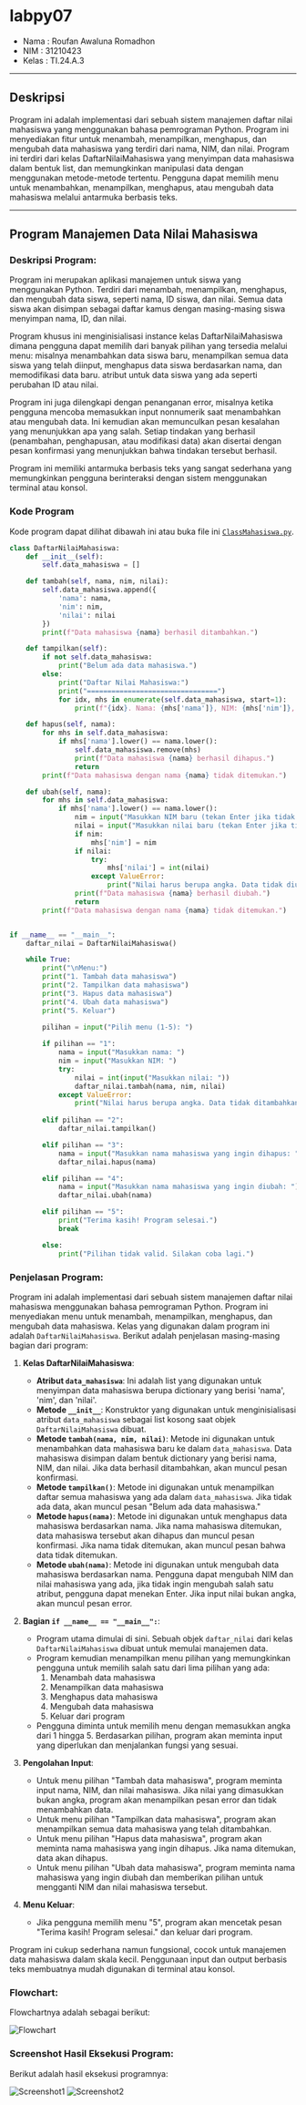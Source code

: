 # labpy07

- Nama : Roufan Awaluna Romadhon
- NIM : 31210423
- Kelas : TI.24.A.3

---

## Deskripsi
Program ini adalah implementasi dari sebuah sistem manajemen daftar nilai mahasiswa yang menggunakan bahasa pemrograman Python. Program ini menyediakan fitur untuk menambah, menampilkan, menghapus, dan mengubah data mahasiswa yang terdiri dari nama, NIM, dan nilai. Program ini terdiri dari kelas DaftarNilaiMahasiswa yang menyimpan data mahasiswa dalam bentuk list, dan memungkinkan manipulasi data dengan menggunakan metode-metode tertentu. Pengguna dapat memilih menu untuk menambahkan, menampilkan, menghapus, atau mengubah data mahasiswa melalui antarmuka berbasis teks.

---

## Program Manajemen Data Nilai Mahasiswa

### Deskripsi Program:
Program ini merupakan aplikasi manajemen untuk siswa yang menggunakan Python. Terdiri dari menambah, menampilkan, menghapus, dan mengubah data siswa, seperti nama, ID siswa, dan nilai. Semua data siswa akan disimpan sebagai daftar kamus dengan masing-masing siswa menyimpan nama, ID, dan nilai.

Program khusus ini menginisialisasi instance kelas DaftarNilaiMahasiswa dimana pengguna dapat memilih dari banyak pilihan yang tersedia melalui menu: misalnya menambahkan data siswa baru, menampilkan semua data siswa yang telah diinput, menghapus data siswa berdasarkan nama, dan memodifikasi data baru. atribut untuk data siswa yang ada seperti perubahan ID atau nilai.

Program ini juga dilengkapi dengan penanganan error, misalnya ketika pengguna mencoba memasukkan input nonnumerik saat menambahkan atau mengubah data. Ini kemudian akan memunculkan pesan kesalahan yang menunjukkan apa yang salah. Setiap tindakan yang berhasil (penambahan, penghapusan, atau modifikasi data) akan disertai dengan pesan konfirmasi yang menunjukkan bahwa tindakan tersebut berhasil.

Program ini memiliki antarmuka berbasis teks yang sangat sederhana yang memungkinkan pengguna berinteraksi dengan sistem menggunakan terminal atau konsol.

### Kode Program
Kode program dapat dilihat dibawah ini atau buka file ini [`ClassMahasiswa.py`](ClassMahasiswa.py).
```python
class DaftarNilaiMahasiswa:
    def __init__(self):
        self.data_mahasiswa = []

    def tambah(self, nama, nim, nilai):
        self.data_mahasiswa.append({
            'nama': nama,
            'nim': nim,
            'nilai': nilai
        })
        print(f"Data mahasiswa {nama} berhasil ditambahkan.")

    def tampilkan(self):
        if not self.data_mahasiswa:
            print("Belum ada data mahasiswa.")
        else:
            print("Daftar Nilai Mahasiswa:")
            print("================================")
            for idx, mhs in enumerate(self.data_mahasiswa, start=1):
                print(f"{idx}. Nama: {mhs['nama']}, NIM: {mhs['nim']}, Nilai: {mhs['nilai']}")

    def hapus(self, nama):
        for mhs in self.data_mahasiswa:
            if mhs['nama'].lower() == nama.lower():
                self.data_mahasiswa.remove(mhs)
                print(f"Data mahasiswa {nama} berhasil dihapus.")
                return
        print(f"Data mahasiswa dengan nama {nama} tidak ditemukan.")

    def ubah(self, nama):
        for mhs in self.data_mahasiswa:
            if mhs['nama'].lower() == nama.lower():
                nim = input("Masukkan NIM baru (tekan Enter jika tidak ingin mengubah): ")
                nilai = input("Masukkan nilai baru (tekan Enter jika tidak ingin mengubah): ")
                if nim:
                    mhs['nim'] = nim
                if nilai:
                    try:
                        mhs['nilai'] = int(nilai)
                    except ValueError:
                        print("Nilai harus berupa angka. Data tidak diubah.")
                print(f"Data mahasiswa {nama} berhasil diubah.")
                return
        print(f"Data mahasiswa dengan nama {nama} tidak ditemukan.")


if __name__ == "__main__":
    daftar_nilai = DaftarNilaiMahasiswa()

    while True:
        print("\nMenu:")
        print("1. Tambah data mahasiswa")
        print("2. Tampilkan data mahasiswa")
        print("3. Hapus data mahasiswa")
        print("4. Ubah data mahasiswa")
        print("5. Keluar")
        
        pilihan = input("Pilih menu (1-5): ")

        if pilihan == "1":
            nama = input("Masukkan nama: ")
            nim = input("Masukkan NIM: ")
            try:
                nilai = int(input("Masukkan nilai: "))
                daftar_nilai.tambah(nama, nim, nilai)
            except ValueError:
                print("Nilai harus berupa angka. Data tidak ditambahkan.")
        
        elif pilihan == "2":
            daftar_nilai.tampilkan()

        elif pilihan == "3":
            nama = input("Masukkan nama mahasiswa yang ingin dihapus: ")
            daftar_nilai.hapus(nama)

        elif pilihan == "4":
            nama = input("Masukkan nama mahasiswa yang ingin diubah: ")
            daftar_nilai.ubah(nama)

        elif pilihan == "5":
            print("Terima kasih! Program selesai.")
            break

        else:
            print("Pilihan tidak valid. Silakan coba lagi.")

```

### Penjelasan Program:
Program ini adalah implementasi dari sebuah sistem manajemen daftar nilai mahasiswa menggunakan bahasa pemrograman Python. Program ini menyediakan menu untuk menambah, menampilkan, menghapus, dan mengubah data mahasiswa. Kelas yang digunakan dalam program ini adalah `DaftarNilaiMahasiswa`. Berikut adalah penjelasan masing-masing bagian dari program:

1. **Kelas DaftarNilaiMahasiswa**:
   - **Atribut `data_mahasiswa`**: Ini adalah list yang digunakan untuk menyimpan data mahasiswa berupa dictionary yang berisi 'nama', 'nim', dan 'nilai'.
   - **Metode `__init__`**: Konstruktor yang digunakan untuk menginisialisasi atribut `data_mahasiswa` sebagai list kosong saat objek `DaftarNilaiMahasiswa` dibuat.
   - **Metode `tambah(nama, nim, nilai)`**: Metode ini digunakan untuk menambahkan data mahasiswa baru ke dalam `data_mahasiswa`. Data mahasiswa disimpan dalam bentuk dictionary yang berisi nama, NIM, dan nilai. Jika data berhasil ditambahkan, akan muncul pesan konfirmasi.
   - **Metode `tampilkan()`**: Metode ini digunakan untuk menampilkan daftar semua mahasiswa yang ada dalam `data_mahasiswa`. Jika tidak ada data, akan muncul pesan "Belum ada data mahasiswa."
   - **Metode `hapus(nama)`**: Metode ini digunakan untuk menghapus data mahasiswa berdasarkan nama. Jika nama mahasiswa ditemukan, data mahasiswa tersebut akan dihapus dan muncul pesan konfirmasi. Jika nama tidak ditemukan, akan muncul pesan bahwa data tidak ditemukan.
   - **Metode `ubah(nama)`**: Metode ini digunakan untuk mengubah data mahasiswa berdasarkan nama. Pengguna dapat mengubah NIM dan nilai mahasiswa yang ada, jika tidak ingin mengubah salah satu atribut, pengguna dapat menekan Enter. Jika input nilai bukan angka, akan muncul pesan error.

2. **Bagian `if __name__ == "__main__":`**:
   - Program utama dimulai di sini. Sebuah objek `daftar_nilai` dari kelas `DaftarNilaiMahasiswa` dibuat untuk memulai manajemen data.
   - Program kemudian menampilkan menu pilihan yang memungkinkan pengguna untuk memilih salah satu dari lima pilihan yang ada:
     1. Menambah data mahasiswa
     2. Menampilkan data mahasiswa
     3. Menghapus data mahasiswa
     4. Mengubah data mahasiswa
     5. Keluar dari program
   - Pengguna diminta untuk memilih menu dengan memasukkan angka dari 1 hingga 5. Berdasarkan pilihan, program akan meminta input yang diperlukan dan menjalankan fungsi yang sesuai.
   
3. **Pengolahan Input**:
   - Untuk menu pilihan "Tambah data mahasiswa", program meminta input nama, NIM, dan nilai mahasiswa. Jika nilai yang dimasukkan bukan angka, program akan menampilkan pesan error dan tidak menambahkan data.
   - Untuk menu pilihan "Tampilkan data mahasiswa", program akan menampilkan semua data mahasiswa yang telah ditambahkan.
   - Untuk menu pilihan "Hapus data mahasiswa", program akan meminta nama mahasiswa yang ingin dihapus. Jika nama ditemukan, data akan dihapus.
   - Untuk menu pilihan "Ubah data mahasiswa", program meminta nama mahasiswa yang ingin diubah dan memberikan pilihan untuk mengganti NIM dan nilai mahasiswa tersebut.

4. **Menu Keluar**:
   - Jika pengguna memilih menu "5", program akan mencetak pesan "Terima kasih! Program selesai." dan keluar dari program.

Program ini cukup sederhana namun fungsional, cocok untuk manajemen data mahasiswa dalam skala kecil. Penggunaan input dan output berbasis teks membuatnya mudah digunakan di terminal atau konsol.

### Flowchart:
Flowchartnya adalah sebagai berikut:

![Flowchart](image/flowchart.png)

### Screenshot Hasil Eksekusi Program:
Berikut adalah hasil eksekusi programnya:

![Screenshot1](image/screenshot1.png)
![Screenshot2](image/screenshot2.png)